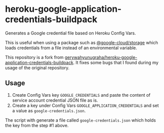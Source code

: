 # heroku-google-application-credentials-buildpack
Generates a Google credential file based on Heroku Config Vars.

This is useful when using a package such as [@google-cloud/storage](https://www.npmjs.com/package/@google-cloud/storage) which loads credentials from a file instead of an environmental variable.

This repository is a fork from [gerywahyunugraha/heroku-google-application-credentials-buildpack](https://github.com/gerywahyunugraha/heroku-google-application-credentials-buildpack). It fixes some bugs that I found during my usage of the original repository.

## Usage

1. Create Config Vars key `GOOGLE_CREDENTIALS` and paste the content of service account credential JSON file as is.
2.  Create a key under Config Vars `GOOGLE_APPLICATION_CREDENTIALS` and set a value as `google-credentials.json`.

The script with generate a file called `google-credentials.json` which holds the key from the step #1 above.
